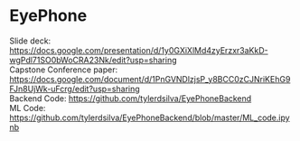 # EyePhone
Slide deck: https://docs.google.com/presentation/d/1y0GXiXlMd4zyErzxr3aKkD-wgPdl71SO0bWoCRA23Nk/edit?usp=sharing <br />
Capstone Conference paper: https://docs.google.com/document/d/1PnGVNDlzjsP_y8BCC0zCJNriKEhG9FJn8UjWk-uFcrg/edit?usp=sharing <br />
Backend Code: https://github.com/tylerdsilva/EyePhoneBackend <br />
ML Code: https://github.com/tylerdsilva/EyePhoneBackend/blob/master/ML_code.ipynb
